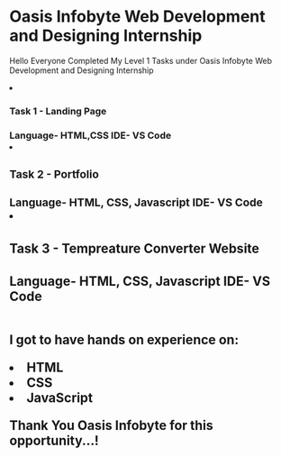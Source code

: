 # Oasis Infobyte Web Development and Designing Internship
Hello Everyone Completed My Level 1 Tasks under Oasis Infobyte Web Development and Designing Internship 

<li> <h3>Task 1 - Landing Page<h3>
	Language- HTML,CSS
	IDE- VS Code
<li><h3>Task 2 - Portfolio<h3>
	Language- HTML, CSS, Javascript
	IDE- VS Code
<li><h3>Task 3 - Tempreature Converter Website<h3>
	Language- HTML, CSS, Javascript
	IDE- VS Code

<br>I got to have hands on experience on:
<li>HTML
<li>CSS
<li>JavaScript
 
Thank You Oasis Infobyte for this opportunity...!
